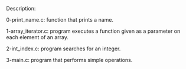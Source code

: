 Description:

0-print_name.c: function that prints a name.

1-array_iterator.c: program executes a function given as a parameter on each element of an array.

2-int_index.c: program searches for an integer.

3-main.c: program that performs simple operations.
